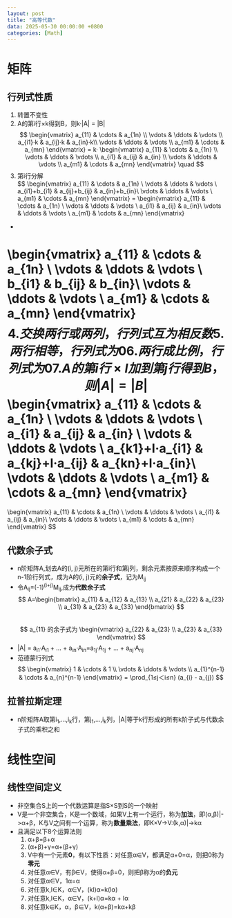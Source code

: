 ```yaml
---
layout: post
title: "高等代数"
data: 2025-05-30 00:00:00 +0800
categories: [Math]
---
```

# 矩阵
## 行列式性质
1. 转置不变性
2. A的第i行×k得到B，则k·|A| = |B|  
$$
\begin{vmatrix}
a_{11} & \cdots & a_{1n} \\
\vdots & \ddots & \vdots \\
a_{i1}·k & a_{ij}·k & a_{in}·k\\
\vdots & \ddots & \vdots \\
a_{m1} & \cdots & a_{mn}
\end{vmatrix} = k·
\begin{vmatrix}
a_{11} & \cdots & a_{1n} \\
\vdots & \ddots & \vdots \\
a_{i1} & a_{ij} & a_{in} \\
\vdots & \ddots & \vdots \\
a_{m1} & \cdots & a_{mn}
\end{vmatrix}
\quad
$$
3. 第i行分解  
$$
\begin{vmatrix}
a_{11} & \cdots & a_{1n} \\
\vdots & \ddots & \vdots \\
a_{i1}+b_{i1} & a_{ij}+b_{ij} & a_{in}+b_{in}\\
\vdots & \ddots & \vdots \\
a_{m1} & \cdots & a_{mn}
\end{vmatrix}
=
\begin{vmatrix}
a_{11} & \cdots & a_{1n} \\
\vdots & \ddots & \vdots \\
a_{i1} & a_{ij} & a_{in}\\
\vdots & \ddots & \vdots \\
a_{m1} & \cdots & a_{mn}
\end{vmatrix}
+
\begin{vmatrix}
a_{11} & \cdots & a_{1n} \\
\vdots & \ddots & \vdots \\
b_{i1} & b_{ij} & b_{in}\\
\vdots & \ddots & \vdots \\
a_{m1} & \cdots & a_{mn}
\end{vmatrix}
$$
4. 交换两行或两列，行列式互为相反数
5. 两行相等，行列式为0
6. 两行成比例，行列式为0
7. A的第i行×l加到第j行得到B，则|A| = |B|  
$$
\begin{vmatrix}
a_{11} & \cdots & a_{1n} \\
\vdots & \ddots & \vdots \\
a_{i1} & a_{ij} & a_{in} \\
\vdots & \ddots & \vdots \\
a_{k1}+l·a_{i1} & a_{kj}+l·a_{ij} & a_{kn}+l·a_{in}\\
\vdots & \ddots & \vdots \\
a_{m1} & \cdots & a_{mn}
\end{vmatrix}
=
\begin{vmatrix}
a_{11} & \cdots & a_{1n} \\
\vdots & \ddots & \vdots \\
a_{i1} & a_{ij} & a_{in}\\
\vdots & \ddots & \vdots \\
a_{m1} & \cdots & a_{mn}
\end{vmatrix}
$$

## 代数余子式
- n阶矩阵A,划去A的(i, j)元所在的第i行和第j列，剩余元素按原来顺序构成一个n-1阶行列式，成为A的(i, j)元的**余子式**，记为M<sub>ij</sub>
- 令A<sub>ij</sub>=(-1)<sup>(i+j)</sup>M<sub>ij</sub>,成为**代数余子式**  
$$
A=\begin{bmatrix}
a_{11} & a_{12} & a_{13} \\
a_{21} & a_{22} & a_{23}  \\
a_{31} & a_{23} & a_{33}
\end{bmatrix}
$$  
$$
a_{11}
的余子式为
\begin{vmatrix}
a_{22} & a_{23}  \\
a_{23} & a_{33}
\end{vmatrix}
$$
- |A| = a<sub>i1</sub>·A<sub>i1</sub> + ... + a<sub>in</sub>·A<sub>in</sub>=a<sub>1j</sub>·A<sub>1j</sub> + ... + a<sub>nj</sub>·A<sub>nj</sub>  
- 范德蒙行列式  
$$
\begin{vmatrix}
1 & \cdots & 1 \\
\vdots & \ddots & \vdots  \\
a_{1}^{n-1} & \cdots & a_{n}^{n-1}
\end{vmatrix} = \prod_{1≤j＜i≤n} (a_{i} - a_{j})
$$

## 拉普拉斯定理
- n阶矩阵A取第i<sub>1</sub>,...,i<sub>k</sub>行，第j<sub>1</sub>,...,i<sub>k</sub>列，|A|等于k行形成的所有k阶子式与代数余子式的乘积之和  
# 线性空间
## 线性空间定义
- 非空集合S上的一个代数运算是指S×S到S的一个映射
- V是一个非空集合，K是一个数域，如果V上有一个运行，称为**加法**，即(α,β)\|-\>α+β，K与V之间有一个运算，称为**数量乘法**，即K×V->V:(k,α)\|->kα
- 且满足以下8个运算法则  
  1. α+β=β+α
  2. (α+β)+γ=α+(β+γ)
  3. V中有一个元素**0**，有以下性质：对任意α∈V，都满足α+0=α，则把0称为**零元**
  4. 对任意α∈V，有β∈V，使得α+β=0，则把β称为α的**负元**
  5. 对任意α∈V，1α=α
  6. 对任意k,l∈K，α∈V，(kl)α=k(lα)
  7. 对任意k,l∈K，α∈V，(k+l)α=kα + lα
  8. 对任意k∈K，α，β∈V，k(α+β)=kα+kβ
  